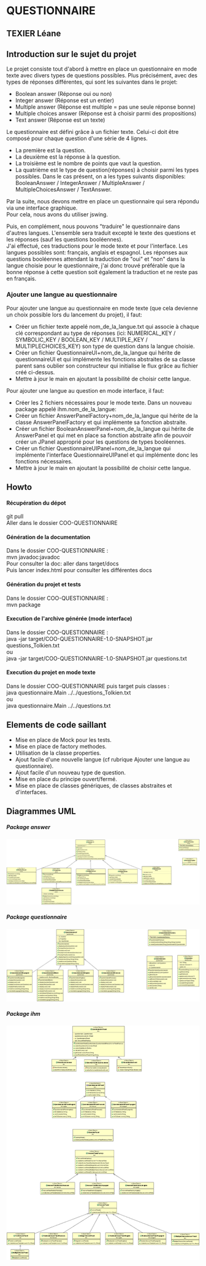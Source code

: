 # QUESTIONNAIRE
## TEXIER Léane

## Introduction sur le sujet du projet
Le projet consiste tout d'abord à mettre en place un questionnaire en mode texte avec divers types de questions possibles. Plus précisément, avec des types de réponses différentes, qui sont les suivantes dans le projet:         
* Boolean answer (Réponse oui ou non)      
* Integer answer (Réponse est un entier)     
* Multiple answer (Réponse est multiple = pas une seule réponse bonne)   
* Multiple choices answer (Réponse est à choisir parmi des propositions)      
* Text answer (Réponse est un texte)   
    
Le questionnaire est défini grâce à un fichier texte. Celui-ci doit être composé pour chaque question d'une série de 4 lignes.   
* La première est la question.   
* La deuxième est la réponse à la question.   
* La troisième est le nombre de points que vaut la question.   
* La quatrième est le type de question(réponses) à choisir parmi les types possibles. Dans le cas présent, on a les types suivants disponibles: BooleanAnswer / IntegerAnswer / MultipleAnswer / MultipleChoicesAnswer / TextAnswer.   

Par la suite, nous devons mettre en place un questionnaire qui sera répondu via une interface graphique.  
Pour cela, nous avons du utiliser jswing.

Puis, en complément, nous pouvons "traduire" le questionnaire dans d'autres langues. L'ensemble sera traduit excepté le texte des questions et les réponses (sauf les questions booléennes).  
J'ai effectué, ces traductions pour le mode texte et pour l'interface. Les langues possibles sont: français, anglais et espagnol.
Les réponses aux questions booléennes attendant la traduction de "oui" et "non" dans la langue choisie pour le questionnaire, j'ai donc trouvé préférable que la bonne réponse à cette question soit également la traduction et ne reste pas en français.     


### Ajouter une langue au questionnaire
Pour ajouter une langue au questionnaire en mode texte (que cela devienne un choix possible lors du lancement du projet), il faut:
* Créer un fichier texte appelé nom_de_la_langue.txt qui associe à chaque clé correspondant au type de réponses (ici: NUMERICAL_KEY / SYMBOLIC_KEY / BOOLEAN_KEY / MULTIPLE_KEY / MULTIPLECHOICES_KEY) son type de question dans la langue choisie.  
* Créer un fichier QuestionnaireUI+nom_de_la_langue qui hérite de questionnaireUI et qui implémente les fonctions abstraites de sa classe parent sans oublier son constructeur qui initialise le flux grâce au fichier créé ci-dessus.
* Mettre à jour le main en ajoutant la possibilité de choisir cette langue.

Pour ajouter une langue au question en mode interface, il faut:
* Créer les 2 fichiers nécessaires pour le mode texte.
Dans un nouveau package appelé ihm.nom_de_la_langue:
* Créer un fichier AnswerPanelFactory+nom_de_la_langue qui hérite de la classe AnswerPanelFactory et qui implémente sa fonction abstraite.
* Créer un fichier BooleanAnswerPanel+nom_de_la_langue qui hérite de AnswerPanel et qui met en place sa fonction abstraite afin de pouvoir créer un JPanel approprié pour les questions de types booléennes.
* Créer un fichier QuestionnaireUIPanel+nom_de_la_langue qui implémente l'interface QuestionnaireUIPanel et qui implémente donc les fonctions nécessaires.
* Mettre à jour le main en ajoutant la possibilité de choisir cette langue. 

## Howto
#### Récupération du dépot   
git pull   
Aller dans le dossier COO-QUESTIONNAIRE   

#### Génération de la documentation   
Dans le dossier COO-QUESTIONNAIRE :   
mvn javadoc:javadoc    
Pour consulter la doc: aller dans target/docs   
Puis lancer index.html pour consulter les différentes docs  

#### Génération du projet et tests
Dans le dossier COO-QUESTIONNAIRE :   
mvn package  

#### Execution de l'archive générée (mode interface)    
Dans le dossier COO-QUESTIONNAIRE :   
java -jar target/COO-QUESTIONNAIRE-1.0-SNAPSHOT.jar questions_Tolkien.txt   
ou    
java -jar target/COO-QUESTIONNAIRE-1.0-SNAPSHOT.jar questions.txt   

#### Execution du projet en mode texte       
Dans le dossier COO-QUESTIONNAIRE puis target puis classes :       
java questionnaire.Main ../../questions_Tolkien.txt     
ou     
java questionnaire.Main ../../questions.txt       

## Elements de code saillant
* Mise en place de Mock pour les tests.   
* Mise en place de factory methodes.  
* Utilisation de la classe properties.  
* Ajout facile d'une nouvelle langue (cf rubrique Ajouter une langue au questionnaire).  
* Ajout facile d'un nouveau type de question.  
* Mise en place du principe ouvert/fermé.  
* Mise en place de classes génériques, de classes abstraites et d'interfaces.  

## Diagrammes UML    

##### Package answer
![UML package answer](./UML/package_answer.gif)  

##### Package questionnaire
![UML package questionnaire](./UML/package_questionnaire.gif)     

##### Package ihm
![UML package ihm](./UML/package_ihm.gif)     
